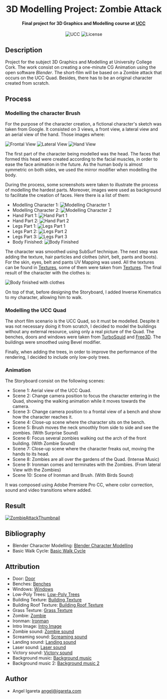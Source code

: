 <h1 align="center">3D Modelling Project: Zombie Attack</h1>
<h4 align="center">Final project for 3D Graphics and Modelling course at <a href="https://www.ucc.ie/en/">UCC</a></h4>

<p align="center">
  <img alt="UCC" src="https://img.shields.io/badge/University-College%20Cork-red?style=flat-square" />   
  <img alt="License" src="https://img.shields.io/github/license/angeligareta/blender-animation?style=flat-square" />
</p>

## Description
Project for the subject 3D Graphics and Modelling at University College Cork. The work consist on creating a one-minute CG Animation using the open software *Blender*. The short-film will be based on a Zombie attack that occurs on the UCC Quad. Besides, there has to be an original character created from scratch.

## Process
### Modelling the character Brush
For the purpose of the character creation, a fictional character's sketch was taken from Google. It consisted on 3 views, a front view, a lateral view and an aerial view of the hand. Those images where:

![Frontal View](process/character-drawing-1.png)
![Lateral View](process/character-drawing-2.png)
![Hand View](process/character-drawing-3.jpg)

The first part of the character being modelled was the head. The faces that formed this head were created according to the facial muscles, in order to ease the face animation in the future. As the human body is almost symmetric on both sides, we used the mirror modifier when modelling the body.

During the process, some screenshots were taken to illustrate the process of modelling the hardest parts. Moreover, images were used as background to facilitate the creation of faces. Here there is a list of them:

* Modelling Character 1: ![Modelling Character 1](process/modelling-character-1.jpg)
* Modelling Character 2: ![Modelling Character 2](process/modelling-character-2.jpg)
* Hand Part 1: ![Hand Part 1](process/hand-1.jpg)
* Hand Part 2: ![Hand Part 2](process/hand-2.jpg)
* Legs Part 1: ![Legs Part 1](process/legs-part-1.jpg)
* Legs Part 2: ![Legs Part 2](process/legs-part-2.jpg)
* Legs Part 3: ![Legs Part 3](process/legs-part-3.jpg)
* Body Finished: ![Body Finished](process/body-finished.jpg)

The character was smoothed using SubSurf technique. The next step was adding the texture, hair particles and clothes (shirt, belt, pants and boots). For the skin, eyes, belt and pants UV Mapping was used. All the textures can be found in [Textures](images/textures), some of them were taken from [Textures](https://www.textures.com). The final result of the character with the clothes is:

![Body finished with clothes](process/body-with-clothes-finished.jpg)

On top of that, before designing the Storyboard, I added Inverse Kinematics to my character, allowing him to walk.

### Modelling the UCC Quad
The short film scenario is the UCC Quad, so it must be modelled. Despite it was not necessary doing it from scratch, I decided to model the buildings without any external resource, using only a real picture of the Quad. The benches, doors and windows were taken from [TurboSquid](https://www.turbosquid.com) and [Free3D](https://free3d.com). The buildings were smoothed using Bevel modifier.

Finally, when adding the trees, in order to improve the performance of the rendering, I decided to include only low-poly trees.

### Animation
The Storyboard consist on the following scenes:
* Scene 1: Aerial view of the UCC Quad.
* Scene 2: Change camera position to focus the character entering in the Quad, showing the walking animation while it moves towards the camera.
* Scene 3: Change camera position to a frontal view of a bench and show how the character reaches it.
* Scene 4: Close-up scene where the character sits on the bench.
* Scene 5: Brush moves the neck smoothly from side to side and see the zombies. (With Surprise Sound)
* Scene 6: Focus several zombies walking out the arch of the front building. (With Zombie Sound)
* Scene 7: Close-up scene where the character freaks out, moving the hands to its head.
* Scene 8: Zombies are all over the gardens of the Quad. (Intense Music)
* Scene 9: Ironman comes and terminates with the Zombies. (From lateral View with the Zombies)
* Scene 10: Scene of Ironman and Brush. (With Birds Sound)

It was composed using Adobe Premiere Pro CC, where color correction, sound and video transitions where added.

## Result
[![ZombieAttackThumbnail](images/zombie-attack-thumbnail.jpg)](https://www.youtube.com/watch?v=fQO7BVK7Sro)

## Bibliography
* Blender Character Modelling: [Blender Character Modelling](https://www.youtube.com/watch?v=0QT1GNMevfc)
* Basic Walk Cycle: [Basic Walk Cycle](https://www.youtube.com/watch?v=d-wQ8nRWTBs)

## Attribution
* Door: [Door](https://free3d.com/3d-model/medieval-door-16986.html)
* Benches: [Benches](https://www.turbosquid.com/FullPreview/Index.cfm/ID/1030323)
* Windows: [Windows](https://www.turbosquid.com/FullPreview/Index.cfm/ID/576606)
* Low-Poly Trees: [Low-Poly Trees](https://www.turbosquid.com/FullPreview/Index.cfm/ID/785923)
* Building Texture: [Building Texture](https://www.textures.com/download/3dscans0028/126904)
* Building Roof Texture: [Building Roof Texture](https://www.textures.com/download/3dscans0118/132150)
* Grass Texture: [Grass Texture](https://www.turbosquid.com/FullPreview/Index.cfm/ID/1309955)
* Zombie: [Zombie](https://clara.io/view/c584ee5d-e6d5-479f-af01-df569e20390e)
* Ironman: [Ironman](https://clara.io/view/9c0513fa-818a-46a9-9519-9f92be94e69f)
* Intro Image: [Intro Image](https://pixabay.com/es/mano-silueta-forma-horror-984170/)
* Zombie sound: [Zombie sound](https://freesound.org/people/Under7dude/sounds/163440/)
* Screaming sound: [Screaming sound](https://www.freesoundeffects.com/free-sounds/screams-10094/)
* Landing sound: [Landing sound](https://www.freesoundeffects.com/free-track/airland-89247/)
* Laser sound: [Laser sound](https://freesound.org/people/Robinhood76/sounds/414293/)
* Victory sound: [Victory sound](https://freesound.org/people/FunWithSound/sounds/369252/)
* Background music: [Background music](http://freemusicarchive.org/music/Scott_Holmes/Happy_Music/Positive_and_Fun_1951)
* Background music 2: [Background music 2](https://www.bensound.com/royalty-free-music/track/the-duel)

## Author
- Angel Igareta [angel@igareta.com](mailto:angel@igareta.com)

